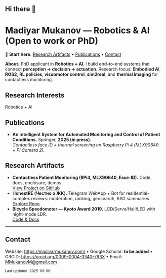 ## Hi there 👋

# Madiyar Mukanov — Robotics & AI (Open to work or PhD)

🔗 **Start here:** [Research Artifacts](#research-artifacts) • [Publications](#publications) • [Contact](#contact)

**About.** PhD applicant in **Robotics + AI**. I build end-to-end systems that connect **perception → decision → actuation**. Research focus: **Embodied AI**, **ROS2**, **RL policies**, **visuomotor control**, **sim2real**, and **thermal imaging** for contactless monitoring.

## Research Interests
Robotics + AI

## Publications
- **An Intelligent System for Automated Monitoring and Control of Patient Conditions.** Springer, **2025 (in press)**.  
  _Contactless face ID + thermal screening on Raspberry Pi 4 (MLX90640 + Pi Camera 2)._

## Research Artifacts
- **Contactless Patient Monitoring (RPi4, MLX90640, Face-ID).** Code, docs, enclosure, demos.  
  [View Project on GitHub](https://github.com/MadiyarM/patient-monitoring-raspi-mlx90640)
- **HonestRE (Честно о ЖК).** Telegram WebApp + Bot for residential-complex reviews: moderation, ranking, geosearch, RAG summaries.  
  [Explore Repo](https://github.com/MadiyarM/honestre-bot) 
- **Bicycle Speedometer — Kyoto Award 2019.** LCD/Servo/Hall/LED with night-mode LDR.  
  [Code & Docs](https://github.com/MadiyarM/bike-speedometer-kyoto-2019) 

---

## Contact
Website: https://madiyarmukanov.com/ • Google Scholar: **to be added** • ORCID: https://orcid.org/0009-0004-3340-763X • Email: MMukanovM@gmail.com

<sub>Last updated: 2025-09-06</sub>
